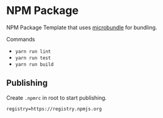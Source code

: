 # NPM Package

NPM Package Template that uses [microbundle](https://github.com/developit/microbundle) for bundling.

Commands

- `yarn run lint`
- `yarn run test`
- `yarn run build`

## Publishing

Create `.npmrc` in root to start publishing.

```
registry=https://registry.npmjs.org
```
